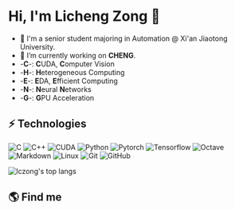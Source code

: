 # Hi, I'm Licheng Zong 👋

<!--
**lczong/lczong** is a ✨ _special_ ✨ repository because its `README.md` (this file) appears on your GitHub profile.

Here are some ideas to get you started:

- 🔭 I’m currently working on ...
- 🌱 I’m currently learning ...
- 👯 I’m looking to collaborate on ...
- 🤔 I’m looking for help with ...
- 💬 Ask me about ...
- 📫 How to reach me: ...
- 😄 Pronouns: ...
- ⚡ Fun fact: ...
-->

* 🔭 I'm a senior student majoring in Automation @ Xi'an Jiaotong University.
* 🌱 I’m currently working on **CHENG**.
* -**C**-:  **C**UDA, **C**omputer Vision
* -**H**-:  **H**eterogeneous Computing
* -**E**-:  **E**DA, **E**fficient Computing
* -**N**-:  **N**eural **N**etworks
* -**G**-:  **G**PU Acceleration

## ⚡ Technologies
![C](https://img.shields.io/badge/-C-blue?style=flat-square&logo=c)
![C++](https://img.shields.io/badge/-C++-blue?style=flat-square&logo=c)
![CUDA](https://img.shields.io/badge/-CUDA-green?style=flat-square&logo=c)
![Python](https://img.shields.io/badge/-Python-black?style=flat-square&logo=Python)
![Pytorch](https://img.shields.io/badge/-Pytorch-black?style=flat-square&logo=Pytorch)
![Tensorflow](https://img.shields.io/badge/-Tensorflow-black?style=flat-square&logo=Tensorflow)
![Octave](https://img.shields.io/badge/-Octave-black?style=flat-square&logo=octave)
![Markdown](https://img.shields.io/badge/-Markdown-blue?style=flat-square&logo=markdown)
![Linux](https://img.shields.io/badge/-Linux-black?style=flat-square&logo=linux)
![Git](https://img.shields.io/badge/-Git-black?style=flat-square&logo=git)
![GitHub](https://img.shields.io/badge/-GitHub-181717?style=flat-square&logo=github)

<img align="center" src="https://github-readme-stats.vercel.app/api/top-langs/?username=lczong&bg_color=071A2C&text_color=FFFFFF" alt="lczong's top langs"/>

## 🌎 Find me
